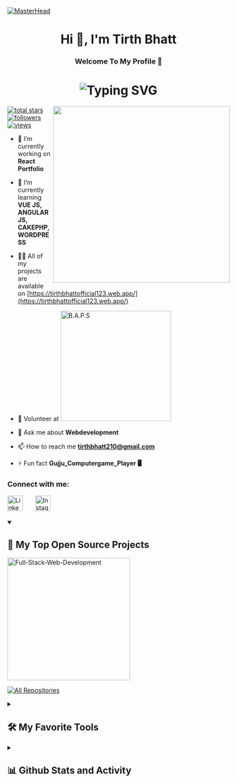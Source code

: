 [![MasterHead](https://camo.githubusercontent.com/1f034ebfc52e5fdcc097e7b3c6c9100e1fd606f5a99af8ea35f1d3a936bbfdfa/687474703a2f2f7777772e7072616d756b686469676974616c2e636f6d2f77702d636f6e74656e742f75706c6f6164732f323031382f30372f4e65772d504e432d416e696d617465642d42616e6e6572732e676966)](https://tirthbhattofficial123.web.app/)
<h1 align="center">Hi 👋, I'm Tirth Bhatt</h1>
<h3 align="center">Welcome To My Profile 🙏</br></h3>
<h1 align="center"><img src="https://readme-typing-svg.demolab.com?font=Fira+Code&weight=500&size=21&pause=1000&color=060043&background=FFFFFF&center=true&vCenter=true&width=435&lines=+Hardwork+%2B+Prayer+%3D+%22Success%22+%E2%9C%A8;Passionate+Programmer+%F0%9F%91%A8%E2%80%8D%F0%9F%92%BB;REACTJS+%7C+PHP+%7C+MYSQL+%7C+ASP.NET++%E2%80%BC;Active+Learner+%E2%9D%A4%EF%B8%8F;%F0%9F%92%AC+always+learning+new+things+;Gujarati+Boy+%F0%9F%A7%91%F0%9F%8F%BB" alt="Typing SVG" /></h1>
<img align="right" width="400" src="https://www.aagnia.com/wp-content/uploads/2021/12/39998-web-development.gif">

<p align="left">
<a href="https://github.com/tirthbhatt21?tab=repositories&sort=stargazers">
    <img alt="total stars" title="Total stars on GitHub" src="https://custom-icon-badges.demolab.com/github/stars/tirthbhatt21?color=55960c&style=for-the-badge&labelColor=488207&logo=star"/></a>
 <a href="https://github.com/tirthbhatt21?tab=followers">
    <img alt="followers" title="Follow me on Github" src="https://custom-icon-badges.demolab.com/github/followers/tirthbhatt21?color=236ad3&labelColor=1155ba&style=for-the-badge&logo=person-add&label=Follow&logoColor=white"/></a>  <a href="https://github.com/tirthbhatt21"><img alt="views" title="GitHub profile views" alt="tirthbhatt21" src="https://komarev.com/ghpvc/?username=tirthbhatt21&label=Profile%20visitors&color=800080&style=for-the-badge"/></a>
     </p>

- 🔭 I’m currently working on **React Portfolio**

- 🌱 I’m currently learning **VUE JS, ANGULAR JS, CAKEPHP, WORDPRESS**

- 👨‍💻 All of my projects are available on [https://tirthbhattofficial123.web.app/](https://tirthbhattofficial123.web.app/)

- 🙌 Volunteer at <a href="https://www.baps.org/home.aspx" target="blank"><img width="250px" title="B.A.P.S" src="https://www.baps.org/images/baps_logo_small.svg" /></a>

- 💬 Ask me about **Webdevelopment**

- 📫 How to reach me **tirthbhatt210@gmail.com**

- ⚡ Fun fact **Gujju_Computergame_Player 🖥️**

<h3 align="left">Connect with me:</h3>
<p align="left">
  <a href="https://linkedin.com/in/tirth-bhatt-a78a7321a" target="blank"><img width="35px" title="Linkedin" src="https://cdn2.iconfinder.com/data/icons/social-media-2285/512/1_Linkedin_unofficial_colored_svg-512.png"/></a>
  &#8287;&#8287;&#8287;&#8287;&#8287;
<a href="https://instagram.com/_tirth_bhatt_official" target="blank"><img width="35px" title="Instagram" src="https://cdn4.iconfinder.com/data/icons/logos-brands-7/512/instagram_icon-instagram_buttoninstegram-512.png"/></a>
</p>

<details open> 
  <summary><h2>📘 My Top Open Source Projects</h2></summary>
  <p align="left" dir="auto">
      <a href="https://github.com/tirthbhatt21/Full-Stack-Web-Development-Technologies">
    <img width="278" src="https://denvercoder1-github-readme-stats.vercel.app/api/pin/?username=tirthbhatt21&repo=Full-Stack-Web-Development-Technologies&theme=react&bg_color=1F222E&title_color=F85D7F&hide_border=true&icon_color=F8D866&show_icons=false" alt="Full-Stack-Web-Development" style="max-width:100%;" />
</a>
  </p>

  <a href="https://github.com/tirthbhatt21?tab=repositories&sort=stargazers"><img alt="All Repositories" title="All Repositories" src="https://custom-icon-badges.demolab.com/badge/-Click%20Here%20For%20All%20My%20Repos-1F222E?style=for-the-badge&logoColor=white&logo=repo"/></a>
</details>

<details> 
  <summary><h2>🛠️ My Favorite Tools</h2></summary>
  <!-- Some badges are from https://github.com/Ileriayo/markdown-badges -->

  <h3>👨‍💻 Programming and Markup Languages</h3>

  <p>
      <a href="#"><img alt="C" src="https://custom-icon-badges.demolab.com/badge/C-03599C.svg?logo=c-in-hexagon&logoColor=white"></a>
      <a href="#"><img alt="C++" src="https://custom-icon-badges.demolab.com/badge/C++-9C033A.svg?logo=cpp2&logoColor=white"></a>
      <a href="#"><img alt="C#" src="https://custom-icon-badges.demolab.com/badge/C%23-68217A.svg?logo=cs2&logoColor=white"></a>
      <a href="#"><img alt="CSS" src="https://img.shields.io/badge/CSS-1572B6.svg?logo=css3&logoColor=white"></a>
      <a href="#"><img alt="HTML" src="https://img.shields.io/badge/HTML-E34F26.svg?logo=html5&logoColor=white"></a>
      <a href="#"><img alt="Java" src="https://custom-icon-badges.demolab.com/badge/Java-007396.svg?logo=java&logoColor=white"></a>
      <a href="#"><img alt="JavaScript" src="https://img.shields.io/badge/JavaScript-F7DF1E.svg?logo=javascript&logoColor=black"></a>
      <a href="#"><img alt="Markdown" src="https://img.shields.io/badge/Markdown-000000.svg?logo=markdown&logoColor=white"></a>
      <a href="#"><img alt="Node.js" src="https://img.shields.io/badge/Node.js-43853D.svg?logo=node.js&logoColor=white"></a>
      <a href="#"><img alt="PHP" src="https://img.shields.io/badge/PHP-777BB4.svg?logo=php&logoColor=white"></a>
      <a href="#"><img alt="Python" src="https://img.shields.io/badge/Python-14354C.svg?logo=python&logoColor=white"></a>
      <a href="#"><img alt="SQL" src="https://custom-icon-badges.demolab.com/badge/SQL-025E8C.svg?logo=database&logoColor=white"></a>
      <a href="#"><img alt="SVG+XML" src="https://img.shields.io/badge/SVG%2BXML-e0982c.svg?logo=svg&logoColor=white"></a>
      <a href="#"><img alt="TypeScript" src="https://img.shields.io/badge/TypeScript-007ACC.svg?logo=typescript&logoColor=white"></a>
  </p>

  <h3>🧰 Frameworks and Libraries</h3>

  <p>
      <a href="#"><img alt="Bootstrap" src="https://img.shields.io/badge/Bootstrap-7952B3.svg?logo=bootstrap&logoColor=white"></a>
      <a href="#"><img alt="GitHub Actions" src="https://img.shields.io/badge/GitHub%20Actions-2671E5.svg?logo=github%20actions&logoColor=white"></a>
      <a href="#"><img alt="JUnit" src="https://custom-icon-badges.demolab.com/badge/JUnit-25A162.svg?logo=check-circle&logoColor=white"></a>
      <a href="#"><img alt="Npm" src="https://img.shields.io/badge/Npm-CB3837?logo=npm&logoColor=white"></a>
      <a href="#"><img alt="PHPUnit" src="https://custom-icon-badges.demolab.com/badge/PHPUnit-366488.svg?logo=test-tube&logoColor=white"></a>
       <a href="#"><img alt="JsDelivr" src="https://img.shields.io/badge/jsDelivr-E84D3D?logo=jsDelivr&logoColor=white"></a>
      <a href="#"><img alt="React" src="https://img.shields.io/badge/React-20232a.svg?logo=react&logoColor=%2361DAFB"></a>
      <a href="#"><img alt="Wordpress" src="https://img.shields.io/badge/Wordpress-21759B?logo=wordpress&logoColor=white"></a>
      <a href="#"><img alt="WPF (.Net)" src="https://img.shields.io/badge/WPF-5C2D91?logo=.net&logoColor=white"></a>
  </p>

  <h3>🗄️ Databases and Cloud Hosting</h3>

  <p>
      <a href="#"><img alt="GitHub Pages" src="https://img.shields.io/badge/GitHub%20Pages-327FC7.svg?logo=github&logoColor=white"></a>
      <a href="#"><img alt="MongoDB" src ="https://img.shields.io/badge/MongoDB-4ea94b.svg?logo=mongodb&logoColor=white"></a>
      <a href="#"><img alt="MySQL" src="https://img.shields.io/badge/MySQL-00f.svg?logo=mysql&logoColor=white"></a>
      <a href="#"><img alt="SQLite" src ="https://img.shields.io/badge/SQLite-07405e.svg?logo=sqlite&logoColor=white"></a>
  </p>

  <h3>💻 Software and Tools</h3>

  <p>
      <a href="#"><img alt="Android" src="https://img.shields.io/badge/Android-3DDC84?logo=android&logoColor=white"></a>
      <a href="#"><img alt="Android Studio" src="https://img.shields.io/badge/Android%20Studio-008678.svg?logo=android-studio&logoColor=white"></a>
      <a href="#"><img alt="Audacity" src="https://img.shields.io/badge/-Audacity-0000CC?logo=audacity&logoColor=white"></a>
      <a href="#"><img alt="Dark Reader" src="https://img.shields.io/badge/-Dark%20Reader-141E24?logo=dark-reader&logoColor=white"></a>
      <a href="#"><img alt="Git" src="https://img.shields.io/badge/Git-F05033.svg?logo=git&logoColor=white"></a>
      <a href="#"><img alt="GitHub Desktop" src="https://img.shields.io/badge/GitHub%20Desktop-8034A9.svg?logo=github&logoColor=white"></a>
      <a href="#"><img alt="Google Sheets" src="https://img.shields.io/badge/Sheets-34A853.svg?logo=google%20sheets&logoColor=white"></a>
      <a href="#"><img alt="Stack Overflow" src="https://img.shields.io/badge/-Stack%20Overflow-FE7A16?logo=stack-overflow&logoColor=white"></a>
      <a href="#"><img alt="Visual Studio Code" src="https://img.shields.io/badge/Visual%20Studio%20Code-0078d7.svg?logo=visual-studio-code&logoColor=white"></a>
      <a href="#"><img alt="Figma" src="https://img.shields.io/badge/Figma-ff3b00?logo=figma&logoColor=white"></a>
  </p>
</details>

<details> 
  <summary><h2>📊 Github Stats and Activity</h2></summary>

  <h3>🔥 Streak Stats</h3>

  <!-- GitHub Readme Streak Stats - https://github.com/DenverCoder1/github-readme-streak-stats -->
  <p>
    <a href="https://github.com/tirthbhatt21">
      <img title="🔥 Get streak stats for your profile at git.io/streak-stats" alt="tirthbhatt21's streak" src="https://streak-stats.demolab.com/?user=tirthbhatt21&theme=monokai-metallian&hide_border=true"/></a>
    
  </p>

  <h3>💻 GitHub Profile Stats</h3>

  <img alt="tirthbhatt21's Github Stats" src="https://denvercoder1-github-readme-stats.vercel.app/api/?username=tirthbhatt21&show_icons=true&include_all_commits=true&count_private=true&theme=react&hide_border=true&bg_color=1F222E&title_color=F85D7F&icon_color=F8D866" height="192px"/>
  <img alt="DenverCoder1's Top Languages" src="https://denvercoder1-github-readme-stats.vercel.app/api/top-langs/?username=tirthbhatt21&langs_count=8&layout=compact&theme=react&hide_border=true&bg_color=1F222E&title_color=F85D7F&icon_color=F8D866&hide=Jupyter%20Notebook,Roff" height="192px"/>
  <br/>

</details>

